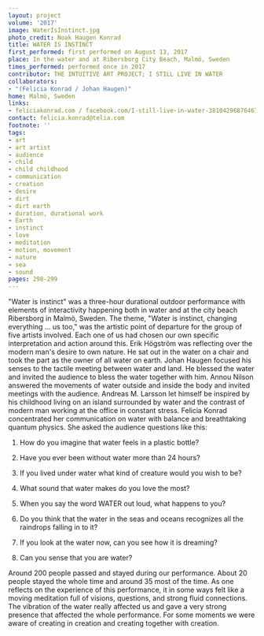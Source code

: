 ```yaml
---
layout: project
volume: '2017'
image: WaterIsInstinct.jpg
photo_credit: Noak Haugen Konrad
title: WATER IS INSTINCT
first_performed: first performed on August 13, 2017
place: In the water and at Ribersborg City Beach, Malmö, Sweden
times_performed: performed once in 2017
contributor: THE INTUITIVE ART PROJECT; I STILL LIVE IN WATER
collaborators:
- "(Felicia Konrad / Johan Haugen)"
home: Malmö, Sweden
links:
- feliciakonrad.com / facebook.com/I-still-live-in-water-381042968764672
contact: felicia.konrad@telia.com
footnote: ''
tags:
- art
- art artist
- audience
- child
- child childhood
- communication
- creation
- desire
- dirt
- dirt earth
- duration, durational work
- Earth
- instinct
- love
- meditation
- motion, movement
- nature
- sea
- sound
pages: 298-299
---
```


"Water is instinct" was a three-hour durational outdoor performance with elements of interactivity happening both in water and at the city beach Ribersborg in Malmö, Sweden. The theme, "Water is instinct, changing everything … us too," was the artistic point of departure for the group of five artists involved. Each one of us had chosen our own specific interpretation and action around this. Erik Högström was reflecting over the modern man's desire to own nature. He sat out in the water on a chair and took the part as the owner of all water on earth. Johan Haugen focused his senses to the tactile meeting between water and land. He blessed the water and invited the audience to bless the water together with him. Annou Nilson answered the movements of water outside and inside the body and invited meetings with the audience. Andreas M. Larsson let himself be inspired by his childhood living on an island surrounded by water and the contrast of modern man working at the office in constant stress. Felicia Konrad concentrated her communication on water with balance and breathtaking quantum physics. She asked the audience questions like this:

1. How do you imagine that water feels in a plastic bottle?

2. Have you ever been without water more than 24 hours?

3. If you lived under water what kind of creature would you wish to be?

4. What sound that water makes do you love the most?

5. When you say the word WATER out loud, what happens to you?

6. Do you think that the water in the seas and oceans recognizes all the raindrops falling in to it?

7. If you look at the water now, can you see how it is dreaming?

8. Can you sense that you are water?

Around 200 people passed and stayed during our performance. About 20 people stayed the whole time and around 35 most of the time. As one reflects on the experience of this performance, it in some ways felt like a moving meditation full of visions, questions, and strong fluid connections. The vibration of the water really affected us and gave a very strong presence that affected the whole performance. For some moments we were aware of creating in creation and creating together with creation.
